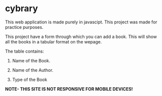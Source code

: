 # cybrary
This web application is made purely in javascipt. This project was made for practice purposes.

This project have a form through which you can add a book. This will show all the books in a tabular format on the wepage.

The table contains:

1. Name of the Book.

2. Name of the Author.

3. Type of the Book

**NOTE- THIS SITE IS NOT RESPONSIVE FOR MOBILE DEVICES!**
